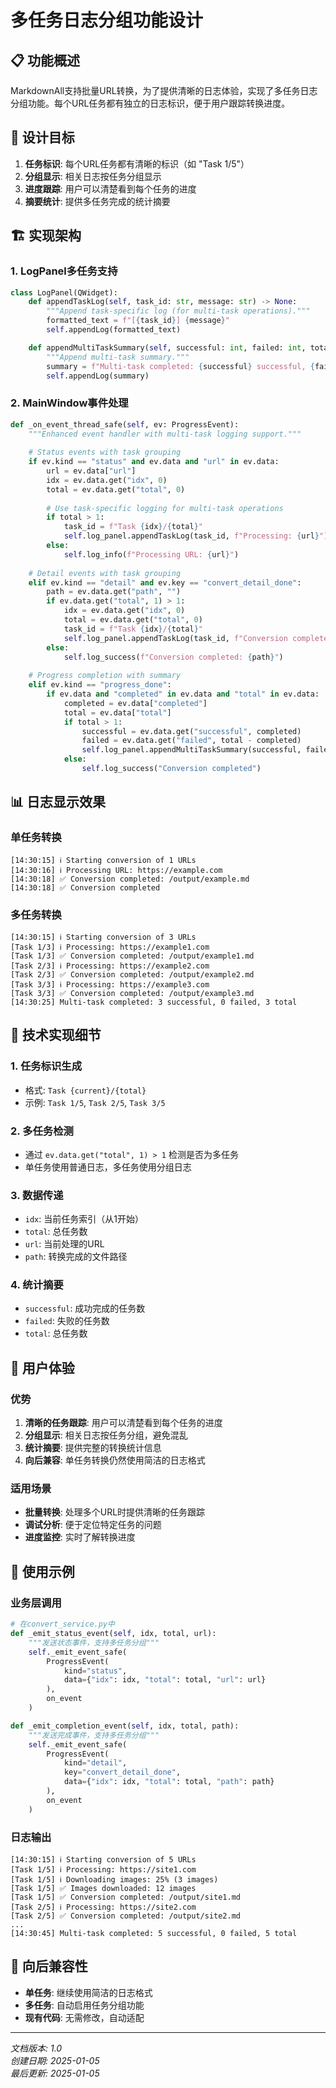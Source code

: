 # 多任务日志分组功能设计

## 📋 **功能概述**

MarkdownAll支持批量URL转换，为了提供清晰的日志体验，实现了多任务日志分组功能。每个URL任务都有独立的日志标识，便于用户跟踪转换进度。

## 🎯 **设计目标**

1. **任务标识**: 每个URL任务都有清晰的标识（如 "Task 1/5"）
2. **分组显示**: 相关日志按任务分组显示
3. **进度跟踪**: 用户可以清楚看到每个任务的进度
4. **摘要统计**: 提供多任务完成的统计摘要

## 🏗️ **实现架构**

### 1. **LogPanel多任务支持**

```python
class LogPanel(QWidget):
    def appendTaskLog(self, task_id: str, message: str) -> None:
        """Append task-specific log (for multi-task operations)."""
        formatted_text = f"[{task_id}] {message}"
        self.appendLog(formatted_text)

    def appendMultiTaskSummary(self, successful: int, failed: int, total: int) -> None:
        """Append multi-task summary."""
        summary = f"Multi-task completed: {successful} successful, {failed} failed, {total} total"
        self.appendLog(summary)
```

### 2. **MainWindow事件处理**

```python
def _on_event_thread_safe(self, ev: ProgressEvent):
    """Enhanced event handler with multi-task logging support."""
    
    # Status events with task grouping
    if ev.kind == "status" and ev.data and "url" in ev.data:
        url = ev.data["url"]
        idx = ev.data.get("idx", 0)
        total = ev.data.get("total", 0)
        
        # Use task-specific logging for multi-task operations
        if total > 1:
            task_id = f"Task {idx}/{total}"
            self.log_panel.appendTaskLog(task_id, f"Processing: {url}")
        else:
            self.log_info(f"Processing URL: {url}")
    
    # Detail events with task grouping
    elif ev.kind == "detail" and ev.key == "convert_detail_done":
        path = ev.data.get("path", "")
        if ev.data.get("total", 1) > 1:
            idx = ev.data.get("idx", 0)
            total = ev.data.get("total", 0)
            task_id = f"Task {idx}/{total}"
            self.log_panel.appendTaskLog(task_id, f"Conversion completed: {path}")
        else:
            self.log_success(f"Conversion completed: {path}")
    
    # Progress completion with summary
    elif ev.kind == "progress_done":
        if ev.data and "completed" in ev.data and "total" in ev.data:
            completed = ev.data["completed"]
            total = ev.data["total"]
            if total > 1:
                successful = ev.data.get("successful", completed)
                failed = ev.data.get("failed", total - completed)
                self.log_panel.appendMultiTaskSummary(successful, failed, total)
            else:
                self.log_success("Conversion completed")
```

## 📊 **日志显示效果**

### 单任务转换
```
[14:30:15] ℹ️ Starting conversion of 1 URLs
[14:30:16] ℹ️ Processing URL: https://example.com
[14:30:18] ✅ Conversion completed: /output/example.md
[14:30:18] ✅ Conversion completed
```

### 多任务转换
```
[14:30:15] ℹ️ Starting conversion of 3 URLs
[Task 1/3] ℹ️ Processing: https://example1.com
[Task 1/3] ✅ Conversion completed: /output/example1.md
[Task 2/3] ℹ️ Processing: https://example2.com
[Task 2/3] ✅ Conversion completed: /output/example2.md
[Task 3/3] ℹ️ Processing: https://example3.com
[Task 3/3] ✅ Conversion completed: /output/example3.md
[14:30:25] Multi-task completed: 3 successful, 0 failed, 3 total
```

## 🔧 **技术实现细节**

### 1. **任务标识生成**
- 格式: `Task {current}/{total}`
- 示例: `Task 1/5`, `Task 2/5`, `Task 3/5`

### 2. **多任务检测**
- 通过 `ev.data.get("total", 1) > 1` 检测是否为多任务
- 单任务使用普通日志，多任务使用分组日志

### 3. **数据传递**
- `idx`: 当前任务索引（从1开始）
- `total`: 总任务数
- `url`: 当前处理的URL
- `path`: 转换完成的文件路径

### 4. **统计摘要**
- `successful`: 成功完成的任务数
- `failed`: 失败的任务数
- `total`: 总任务数

## 🎨 **用户体验**

### 优势
1. **清晰的任务跟踪**: 用户可以清楚看到每个任务的进度
2. **分组显示**: 相关日志按任务分组，避免混乱
3. **统计摘要**: 提供完整的转换统计信息
4. **向后兼容**: 单任务转换仍然使用简洁的日志格式

### 适用场景
- **批量转换**: 处理多个URL时提供清晰的任务跟踪
- **调试分析**: 便于定位特定任务的问题
- **进度监控**: 实时了解转换进度

## 📝 **使用示例**

### 业务层调用
```python
# 在convert_service.py中
def _emit_status_event(self, idx, total, url):
    """发送状态事件，支持多任务分组"""
    self._emit_event_safe(
        ProgressEvent(
            kind="status",
            data={"idx": idx, "total": total, "url": url}
        ),
        on_event
    )

def _emit_completion_event(self, idx, total, path):
    """发送完成事件，支持多任务分组"""
    self._emit_event_safe(
        ProgressEvent(
            kind="detail",
            key="convert_detail_done",
            data={"idx": idx, "total": total, "path": path}
        ),
        on_event
    )
```

### 日志输出
```
[14:30:15] ℹ️ Starting conversion of 5 URLs
[Task 1/5] ℹ️ Processing: https://site1.com
[Task 1/5] ℹ️ Downloading images: 25% (3 images)
[Task 1/5] ✅ Images downloaded: 12 images
[Task 1/5] ✅ Conversion completed: /output/site1.md
[Task 2/5] ℹ️ Processing: https://site2.com
[Task 2/5] ✅ Conversion completed: /output/site2.md
...
[14:30:45] Multi-task completed: 5 successful, 0 failed, 5 total
```

## 🔄 **向后兼容性**

- **单任务**: 继续使用简洁的日志格式
- **多任务**: 自动启用任务分组功能
- **现有代码**: 无需修改，自动适配

---
*文档版本: 1.0*  
*创建日期: 2025-01-05*  
*最后更新: 2025-01-05*
